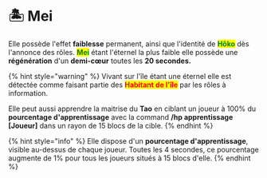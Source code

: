 # 🏝 Mei

Elle possède l'effet **faiblesse** permanent, ainsi que l'identité de <mark style="color:green;">**Hôko**</mark> dès l'annonce des rôles.          <mark style="color:green;">**Mei**</mark> étant l'éternel la plus faible elle possède une **régénération** d'un **demi-cœur** toutes les **20 secondes.**

{% hint style="warning" %}
Vivant sur l'île étant une éternel elle est détectée comme faisant partie des <mark style="color:red;">**Habitant de l'île**</mark> par les rôles à information.

Elle peut aussi apprendre la maitrise du **Tao** en ciblant un joueur à 100% du **pourcentage d'apprentissage** avec la command **/hp apprentissage \[Joueur]** dans un rayon de 15 blocs de la cible.
{% endhint %}

{% hint style="info" %}
Elle dispose d'un **pourcentage d'apprentissage**, visible au-dessus de chaque joueur. Toutes les 4 secondes, ce pourcentage augmente de 1% pour tous les joueurs situés à 15 blocs d'elle.
{% endhint %}

<figure><img src="../../../.gitbook/assets/tumblr_c797ee1addc7115558ef2dbf45f18237_de5705ee_540.gif" alt=""><figcaption></figcaption></figure>
